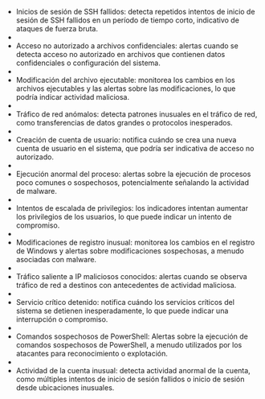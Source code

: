 * Inicios de sesión de SSH fallidos: detecta repetidos intentos de inicio de sesión de SSH fallidos en un período de tiempo corto, indicativo de ataques de fuerza bruta.
* 
* Acceso no autorizado a archivos confidenciales: alertas cuando se detecta acceso no autorizado en archivos que contienen datos confidenciales o configuración del sistema.
* 
* Modificación del archivo ejecutable: monitorea los cambios en los archivos ejecutables y las alertas sobre las modificaciones, lo que podría indicar actividad maliciosa.
* 
* Tráfico de red anómalos: detecta patrones inusuales en el tráfico de red, como transferencias de datos grandes o protocolos inesperados.
* 
* Creación de cuenta de usuario: notifica cuándo se crea una nueva cuenta de usuario en el sistema, que podría ser indicativa de acceso no autorizado.
* 
* Ejecución anormal del proceso: alertas sobre la ejecución de procesos poco comunes o sospechosos, potencialmente señalando la actividad de malware.
* 
* Intentos de escalada de privilegios: los indicadores intentan aumentar los privilegios de los usuarios, lo que puede indicar un intento de compromiso.
* 
* Modificaciones de registro inusual: monitorea los cambios en el registro de Windows y alertas sobre modificaciones sospechosas, a menudo asociadas con malware.
* 
* Tráfico saliente a IP maliciosos conocidos: alertas cuando se observa tráfico de red a destinos con antecedentes de actividad maliciosa.
* 
* Servicio crítico detenido: notifica cuándo los servicios críticos del sistema se detienen inesperadamente, lo que puede indicar una interrupción o compromiso.
* 
* Comandos sospechosos de PowerShell: Alertas sobre la ejecución de comandos sospechosos de PowerShell, a menudo utilizados por los atacantes para reconocimiento o explotación.
* 
* Actividad de la cuenta inusual: detecta actividad anormal de la cuenta, como múltiples intentos de inicio de sesión fallidos o inicio de sesión desde ubicaciones inusuales.



